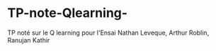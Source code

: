 # TP-note-Qlearning-
TP noté sur le Q learning pour l'Ensai Nathan Leveque, Arthur Roblin, Ranujan Kathir
